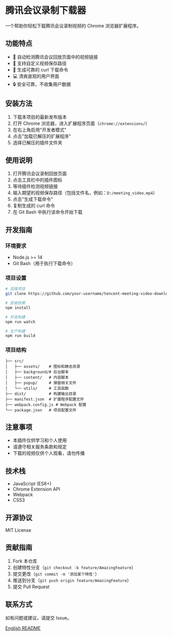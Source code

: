 # 腾讯会议录制下载器

一个帮助你轻松下载腾讯会议录制视频的 Chrome 浏览器扩展程序。

## 功能特点

- 🎯 自动检测腾讯会议回放页面中的视频链接
- 📂 支持自定义视频保存路径
- 🚀 生成可靠的 curl 下载命令
- 💻 清爽直观的用户界面
- 🔒 安全可靠，不收集用户数据

## 安装方法

1. 下载本项目的最新发布版本
2. 打开 Chrome 浏览器，进入扩展程序页面（`chrome://extensions/`）
3. 在右上角启用"开发者模式"
4. 点击"加载已解压的扩展程序"
5. 选择已解压的插件文件夹

## 使用说明

1. 打开腾讯会议录制回放页面
2. 点击工具栏中的插件图标
3. 等待插件检测视频链接
4. 输入期望的视频保存路径（包括文件名，例如：`D:/meeting_video.mp4`）
5. 点击"生成下载命令"
6. 复制生成的 curl 命令
7. 在 Git Bash 中执行该命令开始下载

## 开发指南

### 环境要求

- Node.js >= 14
- Git Bash（用于执行下载命令）

### 项目设置

```bash
# 克隆项目
git clone https://github.com/your-username/tencent-meeting-video-downloader.git

# 安装依赖
npm install

# 开发构建
npm run watch

# 生产构建
npm run build
```

### 项目结构

```
├── src/
│   ├── assets/    # 图标和静态资源
│   ├── background/# 后台脚本
│   ├── content/   # 内容脚本
│   ├── popup/     # 弹窗相关文件
│   └── utils/     # 工具函数
├── dist/          # 构建输出目录
├── manifest.json  # 扩展程序配置文件
├── webpack.config.js # Webpack 配置
└── package.json   # 项目配置文件
```

## 注意事项

- 本插件仅供学习和个人使用
- 请遵守相关服务条款和规定
- 下载的视频仅供个人观看，请勿传播

## 技术栈

- JavaScript (ES6+)
- Chrome Extension API
- Webpack
- CSS3

## 开源协议

MIT License

## 贡献指南

1. Fork 本仓库
2. 创建特性分支（`git checkout -b feature/AmazingFeature`）
3. 提交更改（`git commit -m '添加某个特性'`）
4. 推送到分支（`git push origin feature/AmazingFeature`）
5. 提交 Pull Request

## 联系方式

如有问题或建议，请提交 Issue。

[English README](./README.md)